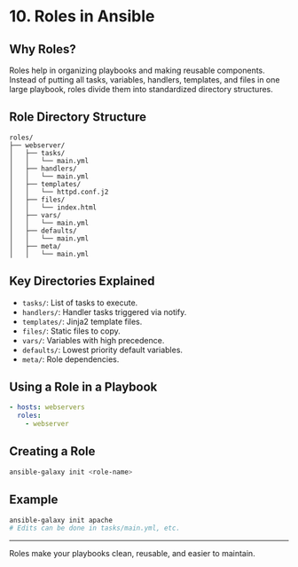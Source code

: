 # 10. Roles in Ansible

## Why Roles?
Roles help in organizing playbooks and making reusable components. Instead of putting all tasks, variables, handlers, templates, and files in one large playbook, roles divide them into standardized directory structures.

## Role Directory Structure
```
roles/
├── webserver/
│   ├── tasks/
│   │   └── main.yml
│   ├── handlers/
│   │   └── main.yml
│   ├── templates/
│   │   └── httpd.conf.j2
│   ├── files/
│   │   └── index.html
│   ├── vars/
│   │   └── main.yml
│   ├── defaults/
│   │   └── main.yml
│   ├── meta/
│   │   └── main.yml
```

## Key Directories Explained
- `tasks/`: List of tasks to execute.
- `handlers/`: Handler tasks triggered via notify.
- `templates/`: Jinja2 template files.
- `files/`: Static files to copy.
- `vars/`: Variables with high precedence.
- `defaults/`: Lowest priority default variables.
- `meta/`: Role dependencies.

## Using a Role in a Playbook
```yaml
- hosts: webservers
  roles:
    - webserver
```

## Creating a Role
```bash
ansible-galaxy init <role-name>
```

## Example
```bash
ansible-galaxy init apache
# Edits can be done in tasks/main.yml, etc.
```

---
Roles make your playbooks clean, reusable, and easier to maintain.
